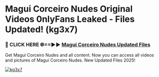 # Magui Corceiro Nudes Original Videos 0nlyFans Leaked - Files Updated! (kg3x7)

<h3>🔴 CLICK HERE 🌐==►► <a href="https://tinyurl.com/52m3yx9h" rel="nofollow">Magui Corceiro Nudes Updated Files</a></h3>

Get Magui Corceiro Nudes and all content. Now you can access all videos and pictures of Magui Corceiro Nudes. New Updated Files 2025!

[![kg3x7](https://i.imgur.com/TnHtlc8.gif)](https://tinyurl.com/52m3yx9h)
